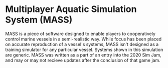# Multiplayer Aquatic Simulation System (MASS)

MASS is a piece of software designed to enable players to cooperatively control marine vessels in a semi-realistic way. While focus has been placed on accurate reproduction of a vessel's systems, MASS isn't designed as a training simulator for any particular vessel. Systems shown in this simulation are generic. MASS was written as a part of an entry into the 2020 Sim Jam, and may or may not recieve updates after the conclusion of that game jam.